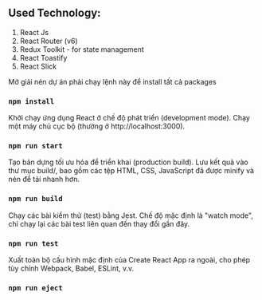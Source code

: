 

## Used Technology:
1. React Js
3. React Router (v6)
4. Redux Toolkit - for state management
5. React Toastify
6. React Slick

Mở giải nén dự án phải chạy lệnh này để install tất cả packages
### `npm install`

Khởi chạy ứng dụng React ở chế độ phát triển (development mode).
Chạy một máy chủ cục bộ (thường ở http://localhost:3000).
### `npm run start`

Tạo bản dựng tối ưu hóa để triển khai (production build).
Lưu kết quả vào thư mục build/, bao gồm các tệp HTML, CSS, JavaScript đã được minify và nén để tải nhanh hơn.
### `npm run build`

Chạy các bài kiểm thử (test) bằng Jest.
Chế độ mặc định là "watch mode", chỉ chạy lại các bài test liên quan đến thay đổi gần đây.
### `npm run test`

Xuất toàn bộ cấu hình mặc định của Create React App ra ngoài, cho phép tùy chỉnh Webpack, Babel, ESLint, v.v.
### `npm run eject`

